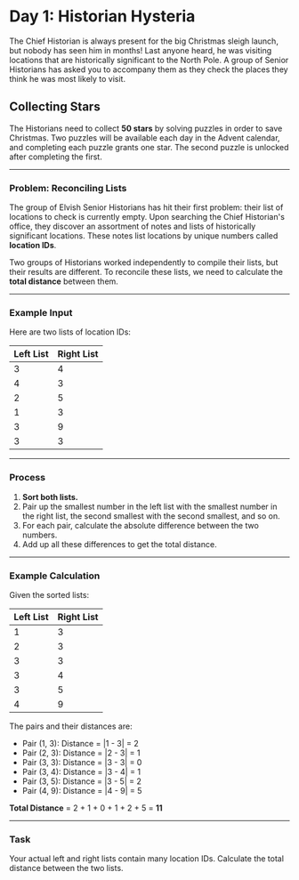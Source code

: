 ﻿# Day 1: Historian Hysteria

The Chief Historian is always present for the big Christmas sleigh launch, but nobody has seen him in months! Last anyone heard, he was visiting locations that are historically significant to the North Pole. A group of Senior Historians has asked you to accompany them as they check the places they think he was most likely to visit.

## Collecting Stars
The Historians need to collect **50 stars** by solving puzzles in order to save Christmas. Two puzzles will be available each day in the Advent calendar, and completing each puzzle grants one star. The second puzzle is unlocked after completing the first. 

---

### Problem: Reconciling Lists
The group of Elvish Senior Historians has hit their first problem: their list of locations to check is currently empty. Upon searching the Chief Historian's office, they discover an assortment of notes and lists of historically significant locations. These notes list locations by unique numbers called **location IDs**.

Two groups of Historians worked independently to compile their lists, but their results are different. To reconcile these lists, we need to calculate the **total distance** between them.

---

### Example Input

Here are two lists of location IDs:

| Left List | Right List |
|-----------|------------|
| 3         | 4          |
| 4         | 3          |
| 2         | 5          |
| 1         | 3          |
| 3         | 9          |
| 3         | 3          |

---

### Process

1. **Sort both lists.**
2. Pair up the smallest number in the left list with the smallest number in the right list, the second smallest with the second smallest, and so on.
3. For each pair, calculate the absolute difference between the two numbers.
4. Add up all these differences to get the total distance.

---

### Example Calculation

Given the sorted lists:

| Left List | Right List |
|-----------|------------|
| 1         | 3          |
| 2         | 3          |
| 3         | 3          |
| 3         | 4          |
| 3         | 5          |
| 4         | 9          |

The pairs and their distances are:

- Pair (1, 3): Distance = |1 - 3| = 2
- Pair (2, 3): Distance = |2 - 3| = 1
- Pair (3, 3): Distance = |3 - 3| = 0
- Pair (3, 4): Distance = |3 - 4| = 1
- Pair (3, 5): Distance = |3 - 5| = 2
- Pair (4, 9): Distance = |4 - 9| = 5

**Total Distance** = 2 + 1 + 0 + 1 + 2 + 5 = **11**

---

### Task

Your actual left and right lists contain many location IDs. Calculate the total distance between the two lists.
